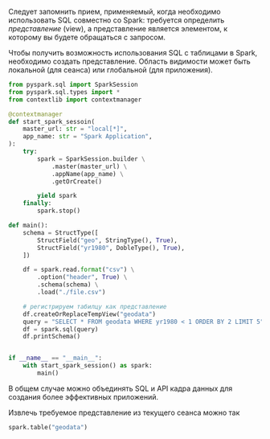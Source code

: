 Следует запомнить прием, применяемый, когда необходимо использовать SQL совместно со Spark: требуется определить _представление_ (view), а представление является элементом, к которому вы будете обращаться с запросом.

Чтобы получить возможность использования SQL с таблицами в Spark, необходимо создать представление. Область видимости может быть локальной (для сеанса) или глобальной (для приложения).

```python
from pyspark.sql import SparkSession
from pyspark.sql.types import * 
from contextlib import contextmanager

@contextmanager
def start_spark_sessoin(
	master_url: str = "local[*]",
	app_name: str = "Spark Application",
):
    try:
        spark = SparkSession.builder \
            .master(master_url) \
            .appName(app_name) \
            .getOrCreate()

        yield spark
    finally:
        spark.stop()

def main():
	schema = StructType([
        StructField("geo", StringType(), True),
        StructField("yr1980", DobleType(), True),
	])

    df = spark.read.format("csv") \
        .option("header", True) \
        .schema(schema) \
        .load("./file.csv")

    # регистрируем табилцу как представление
    df.createOrReplaceTempView("geodata")
    query = "SELECT * FROM geodata WHERE yr1980 < 1 ORDER BY 2 LIMIT 5"
	df = spark.sql(query)
    df.printSchema()


if __name__ == "__main__":
    with start_spark_session() as spark:
	    main()
```

В общем случае можно объединять SQL и API кадра данных для создания более эффективных приложений.

Извлечь требуемое представление из текущего сеанса можно так
```python
spark.table("geodata")
```